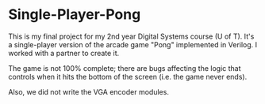 # Single-Player-Pong
This is my final project for my 2nd year Digital Systems course (U of T). It's a single-player version of the arcade game "Pong" implemented in Verilog. I worked with a partner to create it.

The game is not 100% complete; there are bugs affecting the logic that controls when it hits the bottom of the screen (i.e. the game never ends).

Also, we did not write the VGA encoder modules.
